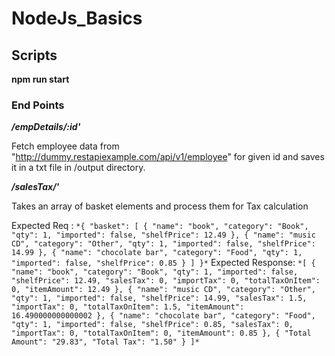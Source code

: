 # NodeJs_Basics

## Scripts

**npm run start**

### **End Points**

**_/empDetails/:id'_**

Fetch employee data from "http://dummy.restapiexample.com/api/v1/employee" for given id and saves it in a txt file in /output directory.


**_/salesTax/'_**

Takes an array of basket elements and process them for Tax calculation 

Expected Req : 
`
*{
    "basket": [
        {
            "name": "book",
            "category": "Book",
            "qty": 1,
            "imported": false,
            "shelfPrice": 12.49
        },
        {
            "name": "music CD",
            "category": "Other",
            "qty": 1,
            "imported": false,
            "shelfPrice": 14.99
        },
        {
            "name": "chocolate bar",
            "category": "Food",
            "qty": 1,
            "imported": false,
            "shelfPrice": 0.85
        }
    ]
}*
`
Expected Response: 
`
*[
    {
        "name": "book",
        "category": "Book",
        "qty": 1,
        "imported": false,
        "shelfPrice": 12.49,
        "salesTax": 0,
        "importTax": 0,
        "totalTaxOnItem": 0,
        "itemAmount": 12.49
    },
    {
        "name": "music CD",
        "category": "Other",
        "qty": 1,
        "imported": false,
        "shelfPrice": 14.99,
        "salesTax": 1.5,
        "importTax": 0,
        "totalTaxOnItem": 1.5,
        "itemAmount": 16.490000000000002
    },
    {
        "name": "chocolate bar",
        "category": "Food",
        "qty": 1,
        "imported": false,
        "shelfPrice": 0.85,
        "salesTax": 0,
        "importTax": 0,
        "totalTaxOnItem": 0,
        "itemAmount": 0.85
    },
    {
        "Total Amount": "29.83",
        "Total Tax": "1.50"
    }
]*
`